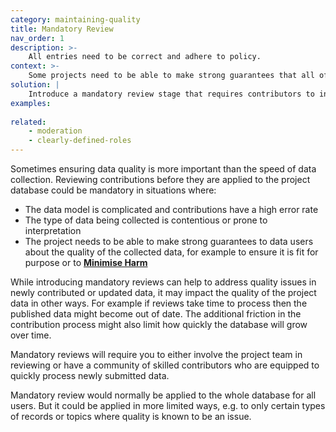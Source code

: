 ```yaml
---
category: maintaining-quality
title: Mandatory Review
nav_order: 1
description: >-
    All entries need to be correct and adhere to policy.
context: >-
    Some projects need to be able to make strong guarantees that all of the data being maintained has been through a quality review.
solution: |
    Introduce a mandatory review stage that requires contributors to inspect all entries before they are applied to the database.
examples:
    
related:
    - moderation
    - clearly-defined-roles
---
```


Sometimes ensuring data quality is more important than the speed of data collection. Reviewing contributions before they are applied to the project database could be mandatory in situations where: 

* The data model is complicated and contributions have a high error rate
* The type of data being collected is contentious or prone to interpretation
* The project needs to be able to make strong guarantees to data users about the quality of the collected data, for example to ensure it is fit for purpose or to **[Minimise Harm](/patterns/project-governance/minimise-harm)**

While introducing mandatory reviews can help to address quality issues in newly contributed or updated data, it may impact the quality of the project data in other ways. For example if reviews take time to process then the published data might become out of date. The additional friction in the contribution process might also limit how quickly the database will grow over time.

Mandatory reviews will require you to either involve the project team in reviewing or have a community of skilled contributors who are equipped to quickly process newly submitted data.

Mandatory review would normally be applied to the whole database for all users. But it could be applied in more limited ways, e.g. to only certain types of records or topics where quality is known to be an issue.